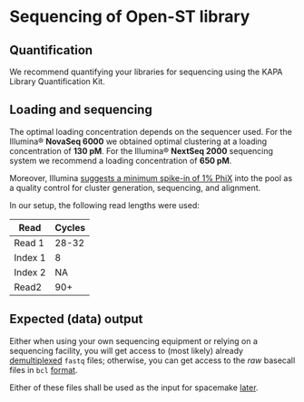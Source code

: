 # Sequencing of Open-ST library

## Quantification
We recommend quantifying your libraries for sequencing using the KAPA Library Quantification Kit.

## Loading and sequencing
The optimal loading concentration depends on the sequencer used. For the Illumina® **NovaSeq 6000** we obtained optimal clustering at a loading concentration of **130 pM**. For the Illumina® **NextSeq 2000** sequencing system we recommend a loading concentration of **650 pM**.   

Moreover, Illumina [suggests a minimum spike-in of 1% PhiX](https://support.illumina.com/content/dam/illumina-support/documents/documentation/system_documentation/novaseq/novaseq-6000-denature-dilute-libraries-guide-1000000106351-03.pdf) into the pool as a quality control for cluster generation, sequencing, and alignment. 

In our setup, the following read lengths were used:

|Read|Cycles|
|----|----|
|Read 1|28-32|
|Index 1|8|
|Index 2|NA|
|Read2|90+|

## Expected (data) output
Either when using your own sequencing equipment or relying on a sequencing facility, you will get access
to (most likely) already [demultiplexed](https://knowledge.illumina.com/software/general/software-general-troubleshooting-list/000005982)
`fastq` files; otherwise, you can get access to the *raw* basecall files in `bcl` [format](https://support.illumina.com/content/dam/illumina-support/help/Illumina_DRAGEN_Bio_IT_Platform_v3_7_1000000141465/Content/SW/Informatics/Dragen/ToolsiBCL_fDG.htm).

Either of these files shall be used as the input for spacemake [later](../computational/preprocessing_openst_library.md#processing-of-the-Open-ST-library).
